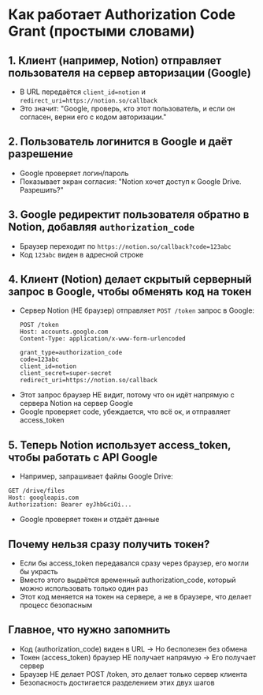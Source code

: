 # Как работает Authorization Code Grant (простыми словами)

## 1. Клиент (например, Notion) отправляет пользователя на сервер авторизации (Google)
- В URL передаётся `client_id=notion` и `redirect_uri=https://notion.so/callback`
- Это значит: "Google, проверь, кто этот пользователь, и если он согласен, верни его с кодом авторизации."

## 2. Пользователь логинится в Google и даёт разрешение
- Google проверяет логин/пароль
- Показывает экран согласия: "Notion хочет доступ к Google Drive. Разрешить?"

## 3. Google редиректит пользователя обратно в Notion, добавляя `authorization_code`
- Браузер переходит по `https://notion.so/callback?code=123abc`
- Код `123abc` виден в адресной строке

## 4. Клиент (Notion) делает скрытый серверный запрос в Google, чтобы обменять код на токен
- Сервер Notion (НЕ браузер) отправляет `POST /token` запрос в Google:
  ```http
  POST /token
  Host: accounts.google.com
  Content-Type: application/x-www-form-urlencoded

  grant_type=authorization_code
  code=123abc
  client_id=notion
  client_secret=super-secret
  redirect_uri=https://notion.so/callback
  ```
- Этот запрос браузер НЕ видит, потому что он идёт напрямую с сервера Notion на сервер Google
- Google проверяет code, убеждается, что всё ок, и отправляет access_token

## 5. Теперь Notion использует access_token, чтобы работать с API Google

- Например, запрашивает файлы Google Drive:
```http
GET /drive/files
Host: googleapis.com
Authorization: Bearer eyJhbGciOi...
```

- Google проверяет токен и отдаёт данные

## Почему нельзя сразу получить токен?
- Если бы access_token передавался сразу через браузер, его могли бы украсть
- Вместо этого выдаётся временный authorization_code, который можно использовать только один раз
- Этот код меняется на токен на сервере, а не в браузере, что делает процесс безопасным

## Главное, что нужно запомнить
- Код (authorization_code) виден в URL → Но бесполезен без обмена
- Токен (access_token) браузер НЕ получает напрямую → Его получает сервер
- Браузер НЕ делает POST /token, это делает только сервер клиента
- Безопасность достигается разделением этих двух шагов